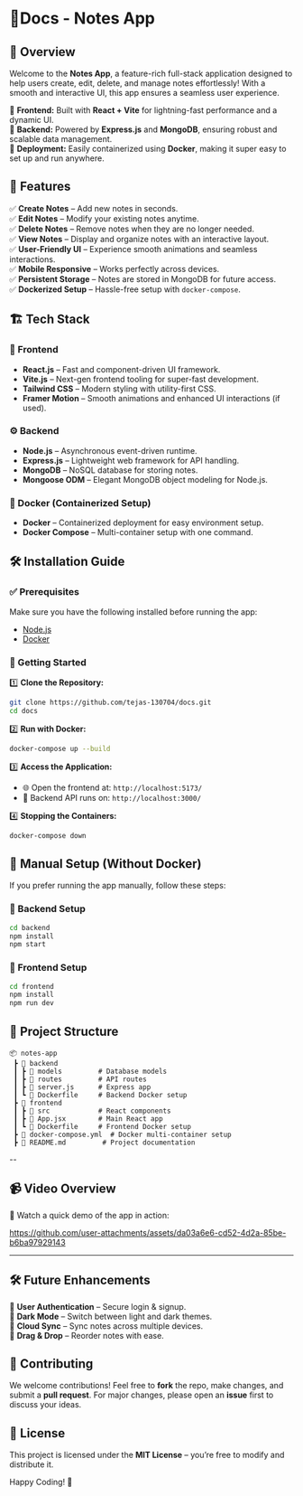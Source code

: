 # 📝Docs - Notes App

## 🚀 Overview
Welcome to the **Notes App**, a feature-rich full-stack application designed to help users create, edit, delete, and manage notes effortlessly! With a smooth and interactive UI, this app ensures a seamless user experience.

🔹 **Frontend:** Built with **React + Vite** for lightning-fast performance and a dynamic UI.  
🔹 **Backend:** Powered by **Express.js** and **MongoDB**, ensuring robust and scalable data management.  
🔹 **Deployment:** Easily containerized using **Docker**, making it super easy to set up and run anywhere.  

## 🌟 Features
✅ **Create Notes** – Add new notes in seconds.  
✅ **Edit Notes** – Modify your existing notes anytime.  
✅ **Delete Notes** – Remove notes when they are no longer needed.  
✅ **View Notes** – Display and organize notes with an interactive layout.  
✅ **User-Friendly UI** – Experience smooth animations and seamless interactions.  
✅ **Mobile Responsive** – Works perfectly across devices.  
✅ **Persistent Storage** – Notes are stored in MongoDB for future access.  
✅ **Dockerized Setup** – Hassle-free setup with `docker-compose`.  

## 🏗️ Tech Stack
### 📌 Frontend
- **React.js** – Fast and component-driven UI framework.  
- **Vite.js** – Next-gen frontend tooling for super-fast development.  
- **Tailwind CSS** – Modern styling with utility-first CSS.  
- **Framer Motion** – Smooth animations and enhanced UI interactions (if used).  

### ⚙️ Backend
- **Node.js** – Asynchronous event-driven runtime.  
- **Express.js** – Lightweight web framework for API handling.  
- **MongoDB** – NoSQL database for storing notes.  
- **Mongoose ODM** – Elegant MongoDB object modeling for Node.js.  

### 🐳 Docker (Containerized Setup)
- **Docker** – Containerized deployment for easy environment setup.  
- **Docker Compose** – Multi-container setup with one command.  

## 🛠️ Installation Guide
### ✅ Prerequisites
Make sure you have the following installed before running the app:
- [Node.js](https://nodejs.org/)
- [Docker](https://www.docker.com/)

### 🚀 Getting Started
1️⃣ **Clone the Repository:**  
   ```sh
   git clone https://github.com/tejas-130704/docs.git
   cd docs
   ```

2️⃣ **Run with Docker:**  
   ```sh
   docker-compose up --build
   ```

3️⃣ **Access the Application:**  
   - 🌐 Open the frontend at: `http://localhost:5173/`
   - 🔗 Backend API runs on: `http://localhost:3000/`

4️⃣ **Stopping the Containers:**  
   ```sh
   docker-compose down
   ```

## 🔧 Manual Setup (Without Docker)
If you prefer running the app manually, follow these steps:

### 🚀 Backend Setup
```sh
cd backend
npm install
npm start
```

### 🎨 Frontend Setup
```sh
cd frontend
npm install
npm run dev
```

## 📂 Project Structure
```
📦 notes-app
 ┣ 📂 backend
 ┃ ┣ 📂 models         # Database models
 ┃ ┣ 📂 routes         # API routes
 ┃ ┣ 📜 server.js      # Express app
 ┃ ┗ 📜 Dockerfile     # Backend Docker setup
 ┣ 📂 frontend
 ┃ ┣ 📂 src            # React components
 ┃ ┣ 📜 App.jsx        # Main React app
 ┃ ┗ 📜 Dockerfile     # Frontend Docker setup
 ┣ 📜 docker-compose.yml  # Docker multi-container setup
 ┣ 📜 README.md         # Project documentation
```
--

## 📹 Video Overview
🎥 Watch a quick demo of the app in action:  

https://github.com/user-attachments/assets/da03a6e6-cd52-4d2a-85be-b6ba97929143


---

## 🛠️ Future Enhancements
🚀 **User Authentication** – Secure login & signup.  
🚀 **Dark Mode** – Switch between light and dark themes.  
🚀 **Cloud Sync** – Sync notes across multiple devices.  
🚀 **Drag & Drop** – Reorder notes with ease.  

## 🤝 Contributing
We welcome contributions! Feel free to **fork** the repo, make changes, and submit a **pull request**.
For major changes, please open an **issue** first to discuss your ideas.

## 📄 License
This project is licensed under the **MIT License** – you’re free to modify and distribute it.

Happy Coding! 🚀




